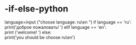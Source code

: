 # -if-else-python
language=input ("choose language: ru\en ") 
if language == 'ru':   
   print('доброе пожаловать! ') 
elif language == 'en':   
   print ('welcome! ') 
else:    
   print('you should be choose ru\en') 
